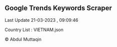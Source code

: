 

## Google Trends Keywords Scraper 
 
Last Update 21-03-2023 , 09:09:46

Country List :
VIETNAM.json



© Abdul Muttaqin 
